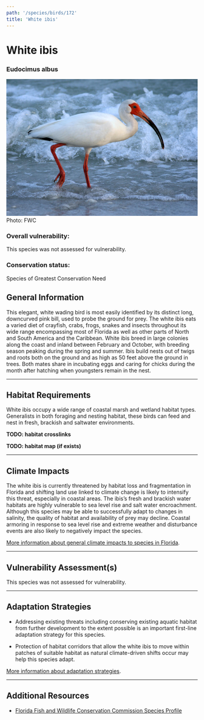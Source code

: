 ```yaml
---
path: '/species/birds/172'
title: 'White ibis'
---
```


# White ibis

### Eudocimus albus

<div id="TopSection">

<div class="header-photo"><img src="172.jpg" alt="Photo for White ibis"/>
<figcaption>Photo: FWC</figcaption></div>

<div>

### Overall vulnerability:

This species was not assessed for vulnerability.

### Conservation status:

Species of Greatest Conservation Need

</div>
</div>

## General Information

This elegant, white wading bird is most easily identified by its distinct long, downcurved pink bill, used to probe the ground for prey.  The white ibis eats a varied diet of crayfish, crabs, frogs, snakes and insects throughout its wide range encompassing most of Florida as well as other parts of North and South America and the Caribbean.  White ibis breed in large colonies along the coast and inland between February and October, with breeding season peaking during the spring and summer.  Ibis build nests out of twigs and roots both on the ground and as high as 50 feet above the ground in trees.  Both mates share in incubating eggs and caring for chicks during the month after hatching when youngsters remain in the nest.

<hr />

## Habitat Requirements



White ibis occupy a wide range of coastal marsh and wetland habitat types.  Generalists in both foraging and nesting habitat, these birds can feed and nest in fresh, brackish and saltwater environments.

**TODO: habitat crosslinks**

**TODO: habitat map (if exists)**

<hr />

## Climate Impacts

The white ibis is currently threatened by habitat loss and fragmentation in Florida and shifting land use linked to climate change is likely to intensify this threat, especially in coastal areas.  The ibis’s fresh and brackish water habitats are highly vulnerable to sea level rise and salt water encroachment.  Although this species may be able to successfully adapt to changes in salinity, the quality of habitat and availability of prey may decline.  Coastal armoring in response to sea level rise and extreme weather and disturbance events are also likely to negatively impact the species.

[More information about general climate impacts to species in Florida](/impacts/species).



<hr />

## Vulnerability Assessment(s)

This species was not assessed for vulnerability.

<hr />

## Adaptation Strategies

- Addressing existing threats including conserving existing aquatic habitat from further development to the extent possible is an important first-line adaptation strategy for this species.

- Protection of habitat corridors that allow the white ibis to move within patches of suitable habitat as natural climate-driven shifts occur may help this species adapt.

[More information about adaptation strategies](/strategies).

<hr />


## Additional Resources

- [Florida Fish and Wildlife Conservation Commission Species Profile](https://myfwc.com/wildlifehabitats/profiles/birds/waterbirds/white-ibis/)
